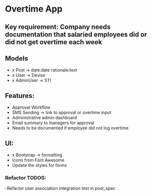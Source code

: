 # Overtime App

## Key requirement: Company needs documentation that salaried employees did or did not get overtime each week

## Models
- x Post -> date:date rationale:text
- x User -> Devise
- x AdminUser -> STI

## Features:
- Approval Workflow
- SMS Sending -> link to approval or overtime input
- Administrative admin dashboard
- Email summary to managers for approval
- Needs to be documented if employee did not log overtime

## UI:
- x Bootstrap -> formatting
- Icons from Font Awesome
- Update the styles for forms

### Refactor TODOS:
-Refactor user association integration test in post_spec

